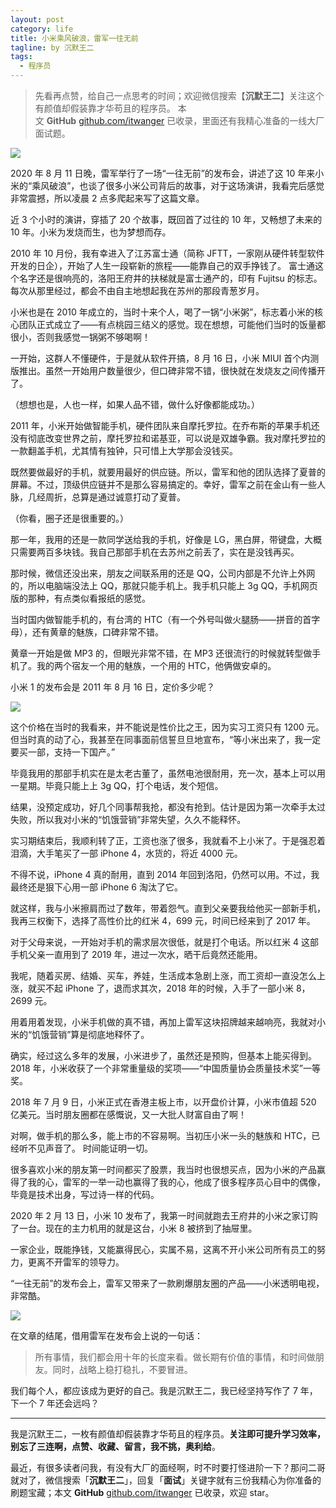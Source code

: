 ```yaml
---
layout: post
category: life
title: 小米乘风破浪，雷军一往无前
tagline: by 沉默王二
tags: 
  - 程序员
---
```


>先看再点赞，给自己一点思考的时间；欢迎微信搜索【**沉默王二**】关注这个有颜值却假装靠才华苟且的程序员。
>本文 **GitHub** [github.com/itwanger](https://github.com/qinggee/itwanger.github.io) 已收录，里面还有我精心准备的一线大厂面试题。



<!--more-->


![](http://www.itwanger.com/assets/images/2020/08/xiaomi-01.png)

2020 年 8 月 11 日晚，雷军举行了一场“一往无前”的发布会，讲述了这 10 年来小米的“乘风破浪”，也谈了很多小米公司背后的故事，对于这场演讲，我看完后感觉非常震撼，所以凌晨 2 点多爬起来写了这篇文章。

近 3 个小时的演讲，穿插了 20 个故事，既回首了过往的 10 年，又畅想了未来的 10 年。小米为发烧而生，也为梦想而存。

2010 年 10 月份，我有幸进入了江苏富士通（简称 JFTT，一家刚从硬件转型软件开发的日企），开始了人生一段崭新的旅程——能靠自己的双手挣钱了。 富士通这个名字还是很响亮的，洛阳王府井的扶梯就是富士通产的，印有 Fujitsu 的标志。每次从那里经过，都会不由自主地想起我在苏州的那段青葱岁月。

小米也是在 2010 年成立的，当时十来个人，喝了一锅“小米粥”，标志着小米的核心团队正式成立了——有点桃园三结义的感觉。现在想想，可能他们当时的饭量都很小，否则我感觉一锅粥不够喝啊！

一开始，这群人不懂硬件，于是就从软件开搞，8 月 16 日，小米 MIUI 首个内测版推出。虽然一开始用户数量很少，但口碑非常不错，很快就在发烧友之间传播开了。

（想想也是，人也一样，如果人品不错，做什么好像都能成功。）

2011 年，小米开始做智能手机，硬件团队来自摩托罗拉。在乔布斯的苹果手机还没有彻底改变世界之前，摩托罗拉和诺基亚，可以说是双雄争霸。我对摩托罗拉的一款翻盖手机，尤其情有独钟，只可惜上大学那会没钱买。

既然要做最好的手机，就要用最好的供应链。所以，雷军和他的团队选择了夏普的屏幕。不过，顶级供应链并不是那么容易搞定的。幸好，雷军之前在金山有一些人脉，几经周折，总算是通过诚意打动了夏普。

（你看，圈子还是很重要的。）

那一年，我用的还是一款同学送给我的手机，好像是 LG，黑白屏，带键盘，大概只需要两百多块钱。我自己那部手机在去苏州之前丢了，实在是没钱再买。

那时候，微信还没出来，朋友之间联系用的还是 QQ，公司内部是不允许上外网的，所以电脑端没法上 QQ，那就只能手机上。我手机只能上 3g QQ，手机网页版的那种，有点类似看报纸的感觉。

当时国内做智能手机的，有台湾的 HTC（有一个外号叫做火腿肠——拼音的首字母），还有黄章的魅族，口碑非常不错。

黄章一开始是做 MP3 的，但眼光非常不错，在 MP3 还很流行的时候就转型做手机了。我的两个宿友一个用的魅族，一个用的 HTC，他俩做安卓的。

小米 1 的发布会是 2011 年 8 月 16 日，定价多少呢？

![](http://www.itwanger.com/assets/images/2020/08/xiaomi-02.png)

这个价格在当时的我看来，并不能说是性价比之王，因为实习工资只有 1200 元。但当时真的动了心，我甚至在同事面前信誓旦旦地宣布，“等小米出来了，我一定要买一部，支持一下国产。”

毕竟我用的那部手机实在是太老古董了，虽然电池很耐用，充一次，基本上可以用一星期。毕竟只能上上 3g QQ，打个电话，发个短信。

结果，没预定成功，好几个同事帮我抢，都没有抢到。估计是因为第一次牵手太过失败，所以我对小米的“饥饿营销”非常失望，久久不能释怀。

实习期结束后，我顺利转了正，工资也涨了很多，我就看不上小米了。于是强忍着泪滴，大手笔买了一部 iPhone 4，水货的，将近 4000 元。

不得不说，iPhone 4 真的耐用，直到 2014 年回到洛阳，仍然可以用。不过，我最终还是狠下心用一部 iPhone 6 淘汰了它。

就这样，我与小米擦肩而过了数年，带着怨气。直到父亲要我给他买一部新手机，我再三权衡下，选择了高性价比的红米 4，699 元，时间已经来到了 2017 年。

对于父母来说，一开始对手机的需求层次很低，就是打个电话。所以红米 4 这部手机父亲一直用到了 2019 年，进过一次水，晒干后竟然还能用。

我呢，随着买房、结婚、买车，养娃，生活成本急剧上涨，而工资却一直没怎么上涨，就买不起 iPhone 了，退而求其次，2018 年的时候，入手了一部小米 8，2699 元。

用着用着发现，小米手机做的真不错，再加上雷军这块招牌越来越响亮，我就对小米的“饥饿营销”算是彻底地释怀了。

确实，经过这么多年的发展，小米进步了，虽然还是预购，但基本上能买得到。2018 年，小米收获了一个非常重量级的奖项——“中国质量协会质量技术奖”一等奖。

2018 年 7 月 9 日，小米正式在香港主板上市，以开盘价计算，小米市值超 520 亿美元。当时朋友圈都在感慨说，又一大批人财富自由了啊！

对啊，做手机的那么多，能上市的不容易啊。当初压小米一头的魅族和 HTC，已经听不见声音了。 时间能证明一切。

很多喜欢小米的朋友第一时间都买了股票，我当时也很想买点，因为小米的产品赢得了我的心，雷军的一举一动也赢得了我的心，他成了很多程序员心目中的偶像，毕竟是技术出身，写过诗一样的代码。

2020 年 2 月 13 日，小米 10 发布了，我第一时间就跑去王府井的小米之家订购了一台。现在的主力机用的就是这台，小米 8 被挤到了抽屉里。

一家企业，既能挣钱，又能赢得民心，实属不易，这离不开小米公司所有员工的努力，更离不开雷军的领导力。

“一往无前”的发布会上，雷军又带来了一款刷爆朋友圈的产品——小米透明电视，非常酷。

![](http://www.itwanger.com/assets/images/2020/08/xiaomi-03.png)

在文章的结尾，借用雷军在发布会上说的一句话：

>所有事情，我们都会用十年的长度来看。做长期有价值的事情，和时间做朋友。同时，战略上稳打稳扎，不要冒进。

我们每个人，都应该成为更好的自己。我是沉默王二，我已经坚持写作了 7 年，下一个 7 年还会远吗？

-----

我是沉默王二，一枚有颜值却假装靠才华苟且的程序员。**关注即可提升学习效率，别忘了三连啊，点赞、收藏、留言，我不挑，奥利给**。

最近，有很多读者问我，有没有大厂的面经啊，时不时要打怪进阶一下？那问二哥就对了，微信搜索「**沉默王二**」，回复「**面试**」关键字就有三份我精心为你准备的刷题宝藏；本文 **GitHub** [github.com/itwanger](https://github.com/qinggee/itwanger.github.io) 已收录，欢迎 star。